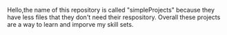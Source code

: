 Hello,the name of this repository is called "simpleProjects" because they have less files that they don't need their respository. Overall these projects are a way to learn and imporve my skill sets.  
